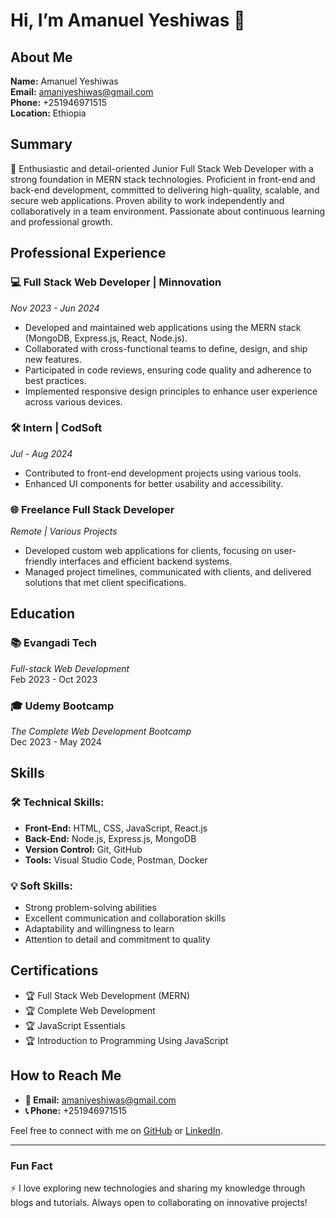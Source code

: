# Hi, I’m Amanuel Yeshiwas 👋

## About Me

**Name:** Amanuel Yeshiwas  
**Email:** amaniyeshiwas@gmail.com  
**Phone:** +251946971515  
**Location:** Ethiopia

## Summary

🚀 Enthusiastic and detail-oriented Junior Full Stack Web Developer with a strong foundation in MERN stack technologies. Proficient in front-end and back-end development, committed to delivering high-quality, scalable, and secure web applications. Proven ability to work independently and collaboratively in a team environment. Passionate about continuous learning and professional growth.

## Professional Experience

### 💻 Full Stack Web Developer | Minnovation
*Nov 2023 - Jun 2024*

- Developed and maintained web applications using the MERN stack (MongoDB, Express.js, React, Node.js).
- Collaborated with cross-functional teams to define, design, and ship new features.
- Participated in code reviews, ensuring code quality and adherence to best practices.
- Implemented responsive design principles to enhance user experience across various devices.

### 🛠️ Intern | CodSoft
*Jul - Aug 2024*

- Contributed to front-end development projects using various tools.
- Enhanced UI components for better usability and accessibility.

### 🌐 Freelance Full Stack Developer
*Remote | Various Projects*

- Developed custom web applications for clients, focusing on user-friendly interfaces and efficient backend systems.
- Managed project timelines, communicated with clients, and delivered solutions that met client specifications.

## Education

### 📚 Evangadi Tech
*Full-stack Web Development*  
Feb 2023 - Oct 2023

### 🎓 Udemy Bootcamp
*The Complete Web Development Bootcamp*  
Dec 2023 - May 2024

## Skills

### 🛠️ Technical Skills:
- **Front-End:** HTML, CSS, JavaScript, React.js
- **Back-End:** Node.js, Express.js, MongoDB
- **Version Control:** Git, GitHub
- **Tools:** Visual Studio Code, Postman, Docker

### 💡 Soft Skills:
- Strong problem-solving abilities
- Excellent communication and collaboration skills
- Adaptability and willingness to learn
- Attention to detail and commitment to quality

## Certifications

- 🏆 Full Stack Web Development (MERN)
- 🏆 Complete Web Development
- 🏆 JavaScript Essentials
- 🏆 Introduction to Programming Using JavaScript

## How to Reach Me

- **📧 Email:** [amaniyeshiwas@gmail.com](mailto:amaniyeshiwas@gmail.com)
- **📞 Phone:** +251946971515

Feel free to connect with me on [GitHub](https://github.com/Amani73) or [LinkedIn](https://www.linkedin.com/in/amanuel-yeshiwas/).

---

### Fun Fact

⚡ I love exploring new technologies and sharing my knowledge through blogs and tutorials. Always open to collaborating on innovative projects!


<!---
Amani73/Amani73 is a ✨ special ✨ repository because its `README.md` (this file) appears on your GitHub profile.
You can click the Preview link to take a look at your changes.
--->
